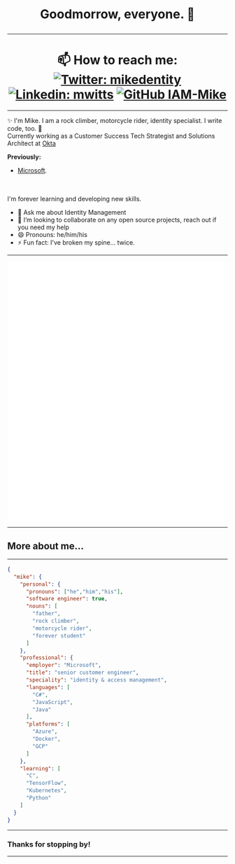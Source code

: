 # <p align="center">Goodmorrow, everyone. 👋</p>
 ---
# <div align="center"> 📫 How to reach me: [![Twitter: mikedentity](https://img.shields.io/twitter/follow/mikedentity?style=social)](https://twitter.com/mikedentity) [![Linkedin: mwitts](https://img.shields.io/badge/-mwitts-blue?style=flat-square&logo=Linkedin&logoColor=white&link=https://www.linkedin.com/in/mwitts/)](https://www.linkedin.com/in/mwitts/) [![GitHub IAM-Mike](https://img.shields.io/github/followers/iam-mike?label=follow&style=social)](https://github.com/iam-mike)
---
 </div>
✨ I'm Mike. I am a rock climber, motorcycle rider, identity specialist. I write code, too. 🔭 </br>
Currently working as a Customer Success Tech Strategist and Solutions Architect at <a href="https://www.okta.com">Okta</a> </br>
 
<b>Previously:</b>
- <a href="https://www.microsoft.com">Microsoft</a>. 
</br>
</br>
I'm forever learning and developing new skills.

- 💬 Ask me about Identity Management
- 👯 I’m looking to collaborate on any open source projects, reach out if you need my help
- 😄 Pronouns: he/him/his
- ⚡ Fun fact: I've broken my spine... twice.
---
![](https://github.com/iam-mike/gh-stats/blob/master/generated/overview.svg)
![](https://github.com/iam-mike/gh-stats/blob/master/generated/languages.svg)

---
More about me...  
---
---
```json
{
  "mike": {
    "personal": {
      "pronouns": ["he","him","his"],
      "software engineer": true,
      "nouns": [
        "father",
        "rock climber",
        "motorcycle rider",
        "forever student"
      ]
    },
    "professional": {
      "employer": "Microsoft",
      "title": "senior customer engineer",
      "speciality": "identity & access management",
      "languages": [
        "C#",
        "JavaScript",
        "Java"
      ],
      "platforms": [
        "Azure",
        "Docker",
        "GCP"
      ]
    },
    "learning": [
      "C",
      "TensorFlow",
      "Kubernetes",
      "Python"
    ]
  }
}
```

---
### Thanks for stopping by!
---

